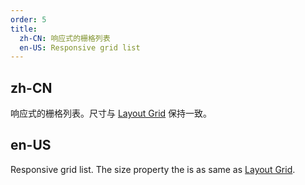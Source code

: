 ```yaml
---
order: 5
title:
  zh-CN: 响应式的栅格列表
  en-US: Responsive grid list
---
```


## zh-CN

响应式的栅格列表。尺寸与 [Layout Grid](/components/grid-cn/#Col) 保持一致。

## en-US

Responsive grid list. The size property the is as same as [Layout Grid](/components/grid/#Col).